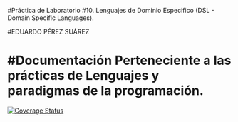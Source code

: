 #Práctica de Laboratorio #10. Lenguajes de Dominio Especifico (DSL - Domain Specific Languages).

#EDUARDO PÉREZ SUÁREZ


#Documentación Perteneciente a las prácticas de Lenguajes y paradigmas de la programación.
=======

[![Coverage Status](https://coveralls.io/repos/github/educande05/LPP_P10/badge.svg?branch=master)](https://coveralls.io/github/educande05/LPP_P10?branch=master)
